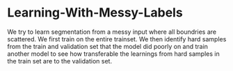 # Learning-With-Messy-Labels

We try to learn segmentation from a messy input where all boundries are scattered. We first train on the entire trainset. We then identify hard samples from the train and validation set that the model did poorly on and train another model to see how transferable the learnings from hard samples in the train set are to the validation set.
